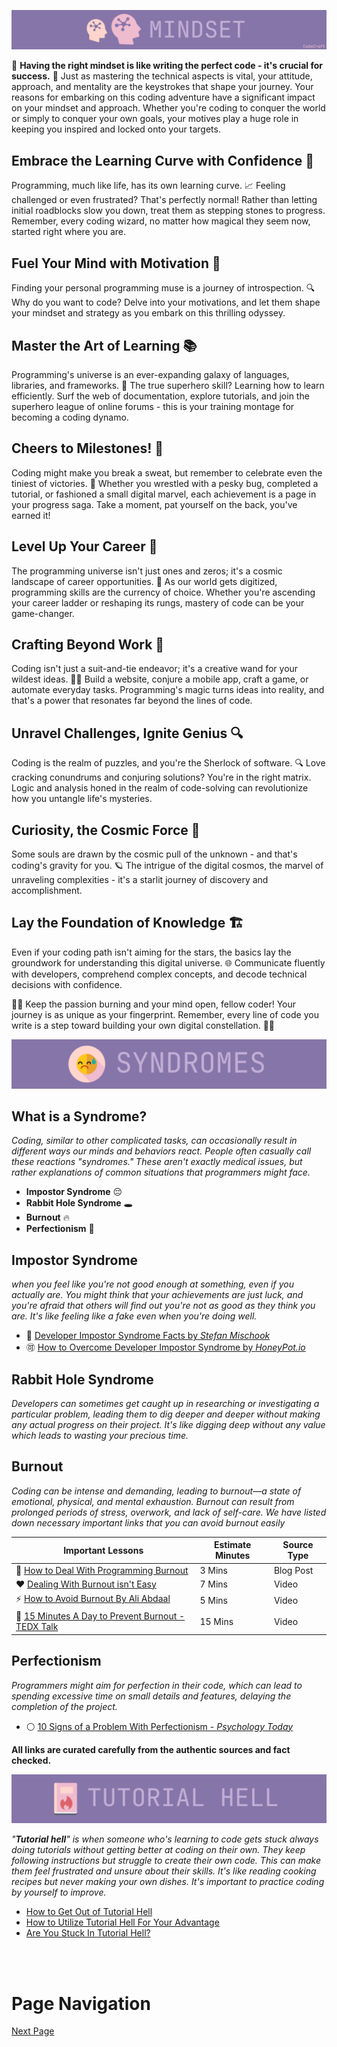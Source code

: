 ![Mindset](../Assets/Mindset.webp)

🚀 **Having the right mindset is like writing the perfect code - it's crucial for success.** 🚀 Just as mastering the technical aspects is vital, your attitude, approach, and mentality are the keystrokes that shape your journey. Your reasons for embarking on this coding adventure have a significant impact on your mindset and approach. Whether you're coding to conquer the world or simply to conquer your own goals, your motives play a huge role in keeping you inspired and locked onto your targets.

## **Embrace the Learning Curve with Confidence** 🌟

Programming, much like life, has its own learning curve. 📈 Feeling challenged or even frustrated? That's perfectly normal! Rather than letting initial roadblocks slow you down, treat them as stepping stones to progress. Remember, every coding wizard, no matter how magical they seem now, started right where you are.

## **Fuel Your Mind with Motivation** 🚀

Finding your personal programming muse is a journey of introspection. 🔍 Why do you want to code? Delve into your motivations, and let them shape your mindset and strategy as you embark on this thrilling odyssey.

## **Master the Art of Learning** 📚

Programming's universe is an ever-expanding galaxy of languages, libraries, and frameworks. 🌌 The true superhero skill? Learning how to learn efficiently. Surf the web of documentation, explore tutorials, and join the superhero league of online forums - this is your training montage for becoming a coding dynamo.

## **Cheers to Milestones!** 🎉

Coding might make you break a sweat, but remember to celebrate even the tiniest of victories. 🎈 Whether you wrestled with a pesky bug, completed a tutorial, or fashioned a small digital marvel, each achievement is a page in your progress saga. Take a moment, pat yourself on the back, you've earned it!

## **Level Up Your Career** 💼

The programming universe isn't just ones and zeros; it's a cosmic landscape of career opportunities. 🌠 As our world gets digitized, programming skills are the currency of choice. Whether you're ascending your career ladder or reshaping its rungs, mastery of code can be your game-changer.

## **Crafting Beyond Work** 🎨

Coding isn't just a suit-and-tie endeavor; it's a creative wand for your wildest ideas. 🧙‍♂️ Build a website, conjure a mobile app, craft a game, or automate everyday tasks. Programming's magic turns ideas into reality, and that's a power that resonates far beyond the lines of code.

## **Unravel Challenges, Ignite Genius** 🔍

Coding is the realm of puzzles, and you're the Sherlock of software. 🔍 Love cracking conundrums and conjuring solutions? You're in the right matrix. Logic and analysis honed in the realm of code-solving can revolutionize how you untangle life's mysteries.

## **Curiosity, the Cosmic Force** 🌌

Some souls are drawn by the cosmic pull of the unknown - and that's coding's gravity for you. 🪐 The intrigue of the digital cosmos, the marvel of unraveling complexities - it's a starlit journey of discovery and accomplishment.

## **Lay the Foundation of Knowledge** 🏗️

Even if your coding path isn't aiming for the stars, the basics lay the groundwork for understanding this digital universe. 🌐 Communicate fluently with developers, comprehend complex concepts, and decode technical decisions with confidence.

🚀🔥 Keep the passion burning and your mind open, fellow coder! Your journey is as unique as your fingerprint. Remember, every line of code you write is a step toward building your own digital constellation. 🌌✨

![Syndrome](../Assets/Syndromes.webp)

## **What is a Syndrome?**

_Coding, similar to other complicated tasks, can occasionally result in different ways our minds and behaviors react. People often casually call these reactions "syndromes." These aren't exactly medical issues, but rather explanations of common situations that programmers might face._

- **Impostor Syndrome** 😔
- **Rabbit Hole Syndrome** 🕳️
- **Burnout** 🔥
- **Perfectionism** 🧐

## **Impostor Syndrome**

_when you feel like you're not good enough at something, even if you actually are. You might think that your achievements are just luck, and you're afraid that others will find out you're not as good as they think you are. It's like feeling like a fake even when you're doing well._

- 💯 [Developer Impostor Syndrome Facts by _Stefan Mischook_](https://www.youtube.com/watch?v=gLbfGW-rfZw)
- 🉑 [How to Overcome Developer Impostor Syndrome by _HoneyPot.io_](https://cult.honeypot.io/reads/developer-imposter-syndrome-how-to-overcome-it/)

## **Rabbit Hole Syndrome**

_Developers can sometimes get caught up in researching or investigating a particular problem, leading them to dig deeper and deeper without making any actual progress on their project. It's like digging deep without any value which leads to wasting your precious time._

## **Burnout**

_Coding can be intense and demanding, leading to burnout—a state of emotional, physical, and mental exhaustion. Burnout can result from prolonged periods of stress, overwork, and lack of self-care. We have listed down necessary important links that you can avoid burnout easily_

| **Important Lessons** | **Estimate Minutes** | **Source Type** |
|--|--|--|
| 🚀 [How to Deal With Programming Burnout](https://pythonistaplanet.com/programmer-burnout/#google_vignette) | 3 Mins | Blog Post |
| ❤️ [Dealing With Burnout isn't Easy](https://www.youtube.com/watch?v=YyjBKqsJqAo&pp=ygUlSG93IHRvIGRlYWwgd2l0aCBidXJub3V0IGFzIGEgc3R1ZGVudA%3D%3D) | 7 Mins | Video |
| ⚡ [How to Avoid Burnout By Ali Abdaal](https://www.youtube.com/watch?v=lylveWfXknk&pp=ygUlSG93IHRvIGRlYWwgd2l0aCBidXJub3V0IGFzIGEgc3R1ZGVudA%3D%3D) | 5 Mins | Video | 
| 🎒 [15 Minutes A Day to Prevent Burnout - TEDX Talk](https://www.youtube.com/watch?v=Uk3OAGcjQPA&pp=ygUlSG93IHRvIGRlYWwgd2l0aCBidXJub3V0IGFzIGEgc3R1ZGVudA%3D%3D) | 15 Mins | Video |

## **Perfectionism**

_Programmers might aim for perfection in their code, which can lead to spending excessive time on small details and features, delaying the completion of the project._

- ⚪ [10 Signs of a Problem With Perfectionism - _Psychology Today_](https://www.psychologytoday.com/us/blog/the-reality-gen-z/202109/10-signs-problem-perfectionism)

**All links are curated carefully from the authentic sources and fact checked.**

![Tutorial Hell](../Assets/Tutorial%20Hell.webp)

_"**Tutorial hell**" is when someone who's learning to code gets stuck always doing tutorials without getting better at coding on their own. They keep following instructions but struggle to create their own code. This can make them feel frustrated and unsure about their skills. It's like reading cooking recipes but never making your own dishes. It's important to practice coding by yourself to improve._

- [How to Get Out of Tutorial Hell](https://www.youtube.com/watch?v=343EWZS9O88&pp=ygUNdHV0b3JpYWwgaGVsbA==)
- [How to Utilize Tutorial Hell For Your Advantage](https://www.youtube.com/watch?v=g_aMpyMvQ9k&pp=ygUNdHV0b3JpYWwgaGVsbA%3D%3D)
- [Are You Stuck In Tutorial Hell?](https://www.youtube.com/watch?v=NVO7dPrPpVY&pp=ygUNdHV0b3JpYWwgaGVsbA%3D%3D)

<br/>
<br/>

# Page Navigation

[Next Page](./2.%20Tools.md)
